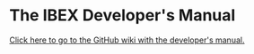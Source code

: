 # The IBEX Developer's Manual

[Click here to go to the GitHub wiki with the developer's manual.](https://isiscomputinggroup.github.io/ibex_developers_manual/)
